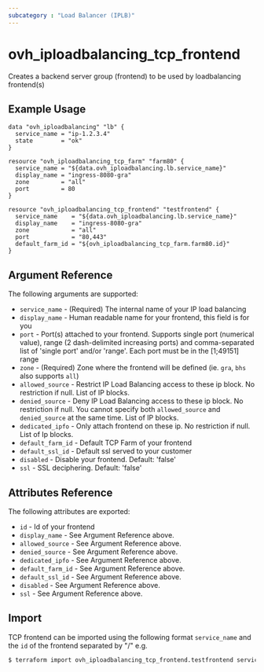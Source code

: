 ```yaml
---
subcategory : "Load Balancer (IPLB)"
---
```


# ovh_iploadbalancing_tcp_frontend

Creates a backend server group (frontend) to be used by loadbalancing frontend(s)

## Example Usage

```hcl
data "ovh_iploadbalancing" "lb" {
  service_name = "ip-1.2.3.4"
  state        = "ok"
}

resource "ovh_iploadbalancing_tcp_farm" "farm80" {
  service_name = "${data.ovh_iploadbalancing.lb.service_name}"
  display_name = "ingress-8080-gra"
  zone         = "all"
  port         = 80
}

resource "ovh_iploadbalancing_tcp_frontend" "testfrontend" {
  service_name    = "${data.ovh_iploadbalancing.lb.service_name}"
  display_name    = "ingress-8080-gra"
  zone            = "all"
  port            = "80,443"
  default_farm_id = "${ovh_iploadbalancing_tcp_farm.farm80.id}"
}
```

## Argument Reference

The following arguments are supported:

* `service_name` - (Required) The internal name of your IP load balancing
* `display_name` - Human readable name for your frontend, this field is for you
* `port` - Port(s) attached to your frontend. Supports single port (numerical value), 
   range (2 dash-delimited increasing ports) and comma-separated list of 'single port' 
   and/or 'range'. Each port must be in the [1;49151] range
* `zone` - (Required) Zone where the frontend will be defined (ie. `gra`, `bhs` also supports `all`)
* `allowed_source` - Restrict IP Load Balancing access to these ip block. No restriction if null. List of IP blocks.
* `denied_source` - Deny IP Load Balancing access to these ip block. No restriction if null. You cannot specify both `allowed_source` and `denied_source` at the same time. List of IP blocks.
* `dedicated_ipfo` - Only attach frontend on these ip. No restriction if null. List of Ip blocks.
* `default_farm_id` - Default TCP Farm of your frontend
* `default_ssl_id` - Default ssl served to your customer
* `disabled` - Disable your frontend. Default: 'false'
* `ssl` - SSL deciphering. Default: 'false'


## Attributes Reference

The following attributes are exported:

* `id` - Id of your frontend
* `display_name` - See Argument Reference above.
* `allowed_source` - See Argument Reference above.
* `denied_source` - See Argument Reference above.
* `dedicated_ipfo` - See Argument Reference above.
* `default_farm_id` - See Argument Reference above.
* `default_ssl_id` - See Argument Reference above.
* `disabled` - See Argument Reference above.
* `ssl` - See Argument Reference above.

## Import 

TCP frontend can be imported using the following format `service_name` and the `id` of the frontend separated by "/" e.g.

```bash
$ terraform import ovh_iploadbalancing_tcp_frontend.testfrontend service_name/tcp_frontend_id
```